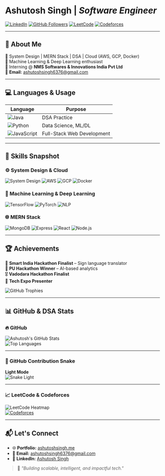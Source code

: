 # **Ashutosh Singh** | *Software Engineer*

[![LinkedIn](https://img.shields.io/badge/LinkedIn-Profile-blue?style=flat&logo=linkedin)](https://www.linkedin.com/in/ashutosh-singh-7945812b2/)
[![GitHub Followers](https://img.shields.io/github/followers/nashutosh?label=Follow&style=social)](https://github.com/nashutosh)
[![LeetCode](https://img.shields.io/badge/LeetCode-Profile-orange?style=flat&logo=leetcode)](https://leetcode.com/u/Ashu054/)
[![Codeforces](https://img.shields.io/badge/Codeforces-ashutoshsingh6376-blue?style=flat&logo=codeforces)](https://codeforces.com/profile/ashutoshsingh6376)

---

## 🧠 About Me

🔧 System Design | MERN Stack | DSA | Cloud (AWS, GCP, Docker)  
🧪 Machine Learning & Deep Learning enthusiast  
📍 Interning @ **NMS Softwares & Innovations India Pvt Ltd**  
📧 **Email:** ashutoshsingh6376@gmail.com

---

## 💻 Languages & Usage

| Language | Purpose |
|----------|---------|
| ![Java](https://img.shields.io/badge/Java-007396?style=for-the-badge&logo=java&logoColor=white) | DSA Practice |
| ![Python](https://img.shields.io/badge/Python-3776AB?style=for-the-badge&logo=python&logoColor=white) | Data Science, ML/DL |
| ![JavaScript](https://img.shields.io/badge/JavaScript-F7DF1E?style=for-the-badge&logo=javascript&logoColor=black) | Full-Stack Web Development |

---

## 🧠 Skills Snapshot

### ⚙️ System Design & Cloud
![System Design](https://img.shields.io/badge/System%20Design-Architecting-blue?style=for-the-badge)
![AWS](https://img.shields.io/badge/AWS-232F3E?style=for-the-badge&logo=amazonaws&logoColor=white)
![GCP](https://img.shields.io/badge/GCP-4285F4?style=for-the-badge&logo=googlecloud&logoColor=white)
![Docker](https://img.shields.io/badge/Docker-2496ED?style=for-the-badge&logo=docker&logoColor=white)

### 🧠 Machine Learning & Deep Learning
![TensorFlow](https://img.shields.io/badge/TensorFlow-FF6F00?style=for-the-badge&logo=tensorflow&logoColor=white)
![PyTorch](https://img.shields.io/badge/PyTorch-EE4C2C?style=for-the-badge&logo=pytorch&logoColor=white)
![NLP](https://img.shields.io/badge/NLP-Transformers-0052CC?style=for-the-badge)

### 🌐 MERN Stack
![MongoDB](https://img.shields.io/badge/MongoDB-4EA94B?style=for-the-badge&logo=mongodb&logoColor=white)
![Express](https://img.shields.io/badge/Express.js-000000?style=for-the-badge&logo=express&logoColor=white)
![React](https://img.shields.io/badge/React-20232A?style=for-the-badge&logo=react&logoColor=61DAFB)
![Node.js](https://img.shields.io/badge/Node.js-339933?style=for-the-badge&logo=nodedotjs&logoColor=white)

---

## 🏆 Achievements

🏅 **Smart India Hackathon Finalist** – Sign language translator  
🥇 **PU Hackathon Winner** – AI-based analytics  
🎖️ **Vadodara Hackathon Finalist**  
📌 **Tech Expo Presenter**

![GitHub Trophies](https://github-profile-trophy.vercel.app/?username=nashutosh&theme=onedark&no-bg=true&no-frame=true&column=4)

---

## 📊 GitHub & DSA Stats

### 🔥 GitHub

![Ashutosh's GitHub Stats](https://github-readme-stats.vercel.app/api?username=nashutosh&show_icons=true&theme=radical)  
![Top Languages](https://github-readme-stats.vercel.app/api/top-langs/?username=nashutosh&layout=compact&theme=radical)

---

### 🐍 GitHub Contribution Snake

**Light Mode**  
![Snake Light](https://raw.githubusercontent.com/nashutosh/nashutosh/main/.github-snake/github-contribution-grid-snake.svg)

---

### 📈 LeetCode & Codeforces

 
![LeetCode Heatmap](https://leetcard.jacoblin.cool/Ashu054?theme=dark&font=Karma&ext=heatmap)  
[![Codeforces](https://img.shields.io/badge/Codeforces-Profile-1f8acb?style=for-the-badge&logo=codeforces&logoColor=white)](https://codeforces.com/profile/ashutoshsingh6376)

---

## 📬 Let's Connect

- 🌐 **Portfolio:** [ashutoshsingh.me](https://ashutoshsingh.me)
- 📧 **Email:** ashutoshsingh6376@gmail.com  
- 💼 **LinkedIn:** [Ashutosh Singh](https://www.linkedin.com/in/ashutosh-singh-7945812b2/)  

> 🚀 *"Building scalable, intelligent, and impactful tech."*
